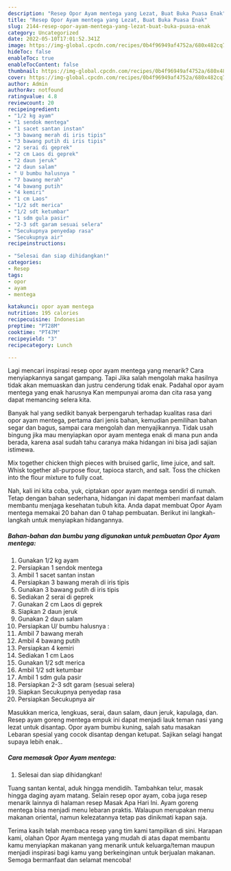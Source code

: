 ```yaml
---
description: "Resep Opor Ayam mentega yang Lezat, Buat Buka Puasa Enak"
title: "Resep Opor Ayam mentega yang Lezat, Buat Buka Puasa Enak"
slug: 2144-resep-opor-ayam-mentega-yang-lezat-buat-buka-puasa-enak
category: Uncategorized
date: 2022-05-10T17:01:52.341Z
image: https://img-global.cpcdn.com/recipes/0b4f96949af4752a/680x482cq70/opor-ayam-mentega-foto-resep-utama.jpg
hideToc: false
enableToc: true
enableTocContent: false
thumbnail: https://img-global.cpcdn.com/recipes/0b4f96949af4752a/680x482cq70/opor-ayam-mentega-foto-resep-utama.jpg
cover: https://img-global.cpcdn.com/recipes/0b4f96949af4752a/680x482cq70/opor-ayam-mentega-foto-resep-utama.jpg
author: Admin
authorAv: notfound
ratingvalue: 4.8
reviewcount: 20
recipeingredient:
- "1/2 kg ayam"
- "1 sendok mentega"
- "1 sacet santan instan"
- "3 bawang merah di iris tipis"
- "3 bawang putih di iris tipis"
- "2 serai di geprek"
- "2 cm Laos di geprek"
- "2 daun jeruk"
- "2 daun salam"
- " U bumbu halusnya "
- "7 bawang merah"
- "4 bawang putih"
- "4 kemiri"
- "1 cm Laos"
- "1/2 sdt merica"
- "1/2 sdt ketumbar"
- "1 sdm gula pasir"
- "2-3 sdt garam sesuai selera"
- "Secukupnya penyedap rasa"
- "Secukupnya air"
recipeinstructions:

- "Selesai dan siap dihidangkan!"
categories:
- Resep
tags:
- opor
- ayam
- mentega

katakunci: opor ayam mentega 
nutrition: 195 calories
recipecuisine: Indonesian
preptime: "PT28M"
cooktime: "PT47M"
recipeyield: "3"
recipecategory: Lunch

---
```



Lagi mencari inspirasi resep opor ayam mentega yang menarik? Cara menyiapkannya sangat gampang. Tapi Jika salah mengolah maka hasilnya tidak akan memuaskan dan justru cenderung tidak enak. Padahal opor ayam mentega yang enak harusnya Kan mempunyai aroma dan cita rasa yang dapat memancing selera kita.


Banyak hal yang sedikit banyak berpengaruh terhadap kualitas rasa dari opor ayam mentega, pertama dari jenis bahan, kemudian pemilihan bahan segar dan bagus, sampai cara mengolah dan menyajikannya. Tidak usah bingung jika mau menyiapkan opor ayam mentega enak di mana pun anda berada, karena asal sudah tahu caranya maka hidangan ini bisa jadi sajian istimewa.

Mix together chicken thigh pieces with bruised garlic, lime juice, and salt. Whisk together all-purpose flour, tapioca starch, and salt. Toss the chicken into the flour mixture to fully coat.


Nah, kali ini kita coba, yuk, ciptakan opor ayam mentega sendiri di rumah. Tetap dengan bahan sederhana, hidangan ini dapat memberi manfaat dalam membantu menjaga kesehatan tubuh kita. Anda dapat membuat Opor Ayam mentega memakai 20 bahan dan 0 tahap pembuatan. Berikut ini langkah-langkah untuk menyiapkan hidangannya.

<!--inarticleads1-->

##### Bahan-bahan dan bumbu yang digunakan untuk pembuatan Opor Ayam mentega:

1. Gunakan 1/2 kg ayam
1. Persiapkan 1 sendok mentega
1. Ambil 1 sacet santan instan
1. Persiapkan 3 bawang merah di iris tipis
1. Gunakan 3 bawang putih di iris tipis
1. Sediakan 2 serai di geprek
1. Gunakan 2 cm Laos di geprek
1. Siapkan 2 daun jeruk
1. Gunakan 2 daun salam
1. Persiapkan  U/ bumbu halusnya :
1. Ambil 7 bawang merah
1. Ambil 4 bawang putih
1. Persiapkan 4 kemiri
1. Sediakan 1 cm Laos
1. Gunakan 1/2 sdt merica
1. Ambil 1/2 sdt ketumbar
1. Ambil 1 sdm gula pasir
1. Persiapkan 2-3 sdt garam (sesuai selera)
1. Siapkan Secukupnya penyedap rasa
1. Persiapkan Secukupnya air


Masukkan merica, lengkuas, serai, daun salam, daun jeruk, kapulaga, dan. Resep ayam goreng mentega empuk ini dapat menjadi lauk teman nasi yang lezat untuk disantap. Opor ayam bumbu kuning, salah satu masakan Lebaran spesial yang cocok disantap dengan ketupat. Sajikan selagi hangat supaya lebih enak.. 

<!--inarticleads2-->

##### Cara memasak Opor Ayam mentega:


1. Selesai dan siap dihidangkan!

Tuang santan kental, aduk hingga mendidih. Tambahkan telur, masak hingga daging ayam matang. Selain resep opor ayam, coba juga resep menarik lainnya di halaman resep Masak Apa Hari Ini. Ayam goreng mentega bisa menjadi menu lebaran praktis. Walaupun merupakan menu makanan oriental, namun kelezatannya tetap pas dinikmati kapan saja. 

Terima kasih telah membaca resep yang tim kami tampilkan di sini. Harapan kami, olahan Opor Ayam mentega yang mudah di atas dapat membantu kamu menyiapkan makanan yang menarik untuk keluarga/teman maupun menjadi inspirasi bagi kamu yang berkeinginan untuk berjualan makanan. Semoga bermanfaat dan selamat mencoba!
